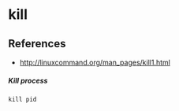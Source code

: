 # kill

## References
* http://linuxcommand.org/man_pages/kill1.html

##### Kill process
```
kill pid
```
